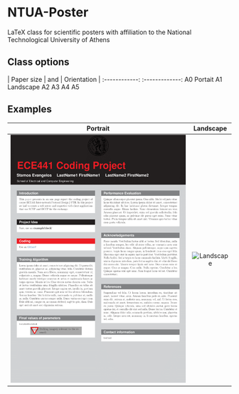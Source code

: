# NTUA-Poster
 LaTeX class for scientific posters with affiliation to the National Technological University of Athens

## Class options

| Paper size |  and  | Orientation |
:------------:       :-------------:
A0                        Portait
A1                       Landscape
A2
A3
A4
A5

## Examples

|     Portrait             | Landscape |
:-------------------------:|:---------:|
![Portait](https://raw.githubusercontent.com/estamos/NTUA-Poster/master/examples/NTUA_Poster_portrait_example-1.png)  | ![Landscape](https://raw.githubusercontent.com/estamos/NTUA-Poster/master/examples/NTUA_Poster_landscape_example-1%202.png)
